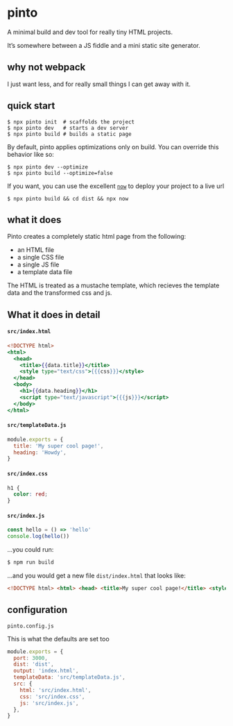 # pinto

A minimal build and dev tool for really tiny HTML projects.

It’s somewhere between a JS fiddle and a mini static site generator.

## why not webpack

I just want less, and for really small things I can get away with it.

## quick start

```
$ npx pinto init  # scaffolds the project
$ npx pinto dev   # starts a dev server
$ npx pinto build # builds a static page
```

By default, pinto applies optimizations only on build. You can override this behavior like so:

```
$ npx pinto dev --optimize
$ npx pinto build --optimize=false
```

If you want, you can use the excellent [`now`](https://zeit.co/now) to deploy your project to a live url

```
$ npx pinto build && cd dist && npx now
```

## what it does

Pinto creates a completely static html page from the following:

* an HTML file
* a single CSS file
* a single JS file
* a template data file

The HTML is treated as a mustache template, which recieves 
the template data and the transformed css and js.

## What it does in detail

#### `src/index.html`
```mustache
<!DOCTYPE html>
<html>
  <head>
    <title>{{data.title}}</title>
    <style type="text/css">{{{css}}}</style>
  </head>
  <body>
    <h1>{{data.heading}}</h1>
    <script type="text/javascript">{{{js}}}</script>
  </body>
</html>
```

#### `src/templateData.js`
```js
module.exports = {
  title: 'My super cool page!',
  heading: 'Howdy',
}
```

#### `src/index.css`
```css
h1 {
  color: red;
}
```

#### `src/index.js`
```javascript
const hello = () => 'hello'
console.log(hello())
```

...you could run:

```bash
$ npm run build
```

...and you would get a new file `dist/index.html` that looks like:

```html
<!DOCTYPE html> <html> <head> <title>My super cool page!</title> <style type="text/css">body{border:1px solid red}</style> </head> <body> <h1>Howdy</h1> <script type="text/javascript">var hello=function(){return"hello"};console.log(hello());</script> </body> </html> 
```


## configuration
`pinto.config.js`

This is what the defaults are set too

```javascript
module.exports = {
  port: 3000,
  dist: 'dist',
  output: 'index.html',
  templateData: 'src/templateData.js',
  src: {
    html: 'src/index.html',
    css: 'src/index.css',
    js: 'src/index.js',
  },
}
```
